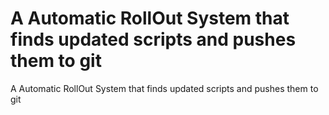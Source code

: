 A Automatic RollOut System that finds updated scripts and pushes them to git
============================================================================

A Automatic RollOut System that finds updated scripts and pushes them to git
